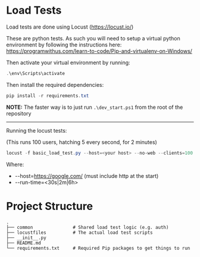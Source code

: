 # Load Tests
Load tests are done using Locust (https://locust.io/)

These are python tests. As such you will need to setup a virtual python environment by following the instructions here:
https://programwithus.com/learn-to-code/Pip-and-virtualenv-on-Windows/

Then activate your virtual environment by running:
```powershell
.\env\Scripts\activate
```

Then install the required dependencies:
```powershell
pip install -r requirements.txt
```

**NOTE:**
The faster way is to just run ```.\dev_start.ps1``` from the root of the repository

-----

Running the locust tests:

(This runs 100 users, hatching 5 every second, for 2 minutes)

```powershell
locust -f basic_load_test.py --host=<your host> --no-web --clients=100 --hatch-rate=5 --run-time=2m
``` 
Where:
* --host=https://google.com/ (must include http at the start)
* --run-time=<30s|2m|6h>

# Project Structure
    .
    ├── common               # Shared load test logic (e.g. auth)
    ├── locustfiles          # The actual load test scripts
    ├── __init__.py          
    ├── README.md            
    └── requirements.txt     # Required Pip packages to get things to run
